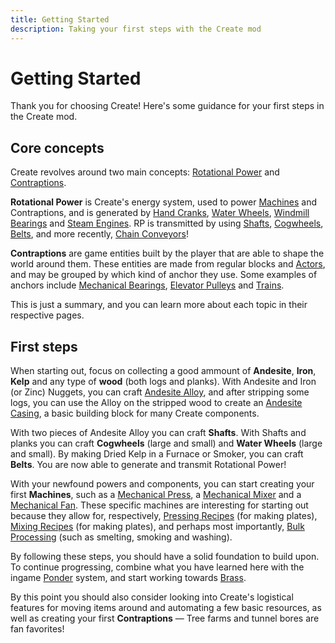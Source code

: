 ```yaml
---
title: Getting Started
description: Taking your first steps with the Create mod
---
```


# Getting Started

Thank you for choosing Create! Here's some guidance for your first steps in the Create mod.

## Core concepts

Create revolves around two main concepts: [Rotational Power]() and [Contraptions]().

**Rotational Power** is Create's energy system, used to power [Machines]() and Contraptions, and is generated by [Hand Cranks](), [Water Wheels](), [Windmill Bearings]() and [Steam Engines](). RP is transmitted by using [Shafts](), [Cogwheels](), [Belts](), and more recently, [Chain Conveyors]()!

**Contraptions** are game entities built by the player that are able to shape the world around them. These entities are made from regular blocks and [Actors](), and may be grouped by which kind of anchor they use. Some examples of anchors include [Mechanical Bearings](), [Elevator Pulleys]() and [Trains]().

This is just a summary, and you can learn more about each topic in their respective pages.

## First steps

When starting out, focus on collecting a good ammount of **Andesite**, **Iron**, **Kelp** and any type of **wood** (both logs and planks). With Andesite and Iron (or Zinc) Nuggets, you can craft [Andesite Alloy](), and after stripping some logs, you can use the Alloy on the stripped wood to create an [Andesite Casing](), a basic building block for many Create components.

With two pieces of Andesite Alloy you can craft **Shafts**. With Shafts and planks you can craft **Cogwheels** (large and small) and **Water Wheels** (large and small). By making Dried Kelp in a Furnace or Smoker, you can craft **Belts**. You are now able to generate and transmit Rotational Power!

With your newfound powers and components, you can start creating your first **Machines**, such as a [Mechanical Press](), a [Mechanical Mixer]() and a [Mechanical Fan](). These specific machines are interesting for starting out because they allow for, respectively, [Pressing Recipes]() (for making plates), [Mixing Recipes]() (for making plates), and perhaps most importantly, [Bulk Processing]() (such as smelting, smoking and washing).

By following these steps, you should have a solid foundation to build upon. To continue progressing, combine what you have learned here with the ingame [Ponder]() system, and start working towards [Brass]().

By this point you should also consider looking into Create's logistical features for moving items around and automating a few basic resources, as well as creating your first **Contraptions** &mdash; Tree farms and tunnel bores are fan favorites!